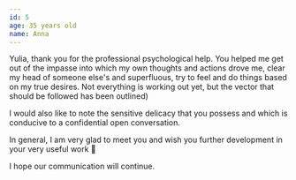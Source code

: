 ```yaml
---
id: 5
age: 35 years old
name: Anna
---
```


Yulia, thank you for the professional psychological help. You helped me get out of the impasse into which my own thoughts and actions drove me, clear my head of someone else's and superfluous, try to feel and do things based on my true desires. Not everything is working out yet, but the vector that should be followed has been outlined)

I would also like to note the sensitive delicacy that you possess and which is conducive to a confidential open conversation.

In general, I am very glad to meet you and wish you further development in your very useful work 🤍

I hope our communication will continue.
